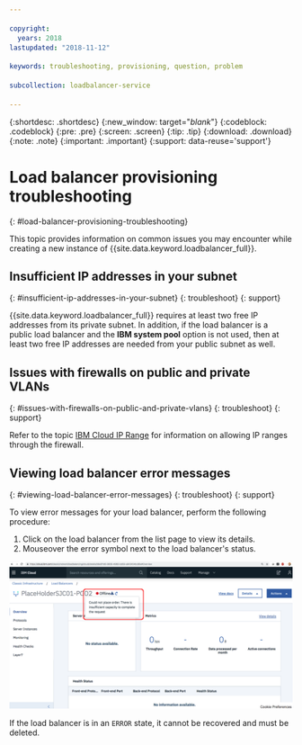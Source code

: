 ```yaml
---

copyright:
  years: 2018
lastupdated: "2018-11-12"

keywords: troubleshooting, provisioning, question, problem

subcollection: loadbalancer-service

---
```


{:shortdesc: .shortdesc}
{:new_window: target="_blank_"}
{:codeblock: .codeblock}
{:pre: .pre}
{:screen: .screen}
{:tip: .tip}
{:download: .download}
{:note: .note}
{:important: .important}
{:support: data-reuse='support'}

# Load balancer provisioning troubleshooting
{: #load-balancer-provisioning-troubleshooting}

This topic provides information on common issues you may encounter while creating a new instance of {{site.data.keyword.loadbalancer_full}}.

## Insufficient IP addresses in your subnet
{: #insufficient-ip-addresses-in-your-subnet}
{: troubleshoot}
{: support}

{{site.data.keyword.loadbalancer_full}} requires at least two free IP addresses from its private subnet. In addition, if the load balancer is a public load balancer and the **IBM system pool** option is not used, then at least two free IP addresses are needed from your public subnet as well.

## Issues with firewalls on public and private VLANs
{: #issues-with-firewalls-on-public-and-private-vlans}
{: troubleshoot}
{: support}

Refer to the topic [IBM Cloud IP Range](/docs/hardware-firewall-dedicated?topic=hardware-firewall-dedicated-ibm-cloud-ip-ranges#ibm-cloud-ip-ranges) for information on allowing IP ranges through the firewall.

## Viewing load balancer error messages
{: #viewing-load-balancer-error-messages}
{: troubleshoot}
{: support}

To view error messages for your load balancer, perform the following procedure:

1. Click on the load balancer from the list page to view its details.
2. Mouseover the error symbol next to the load balancer's status.

![View errors](images/CLB_view_error_PUP.png "View errors")

If the load balancer is in an `ERROR` state, it cannot be recovered and must be deleted.
